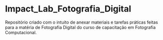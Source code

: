 # Impact_Lab_Fotografia_Digital

Repositório criado com o intuito de anexar materiais e tarefas práticas feitas para a matéria de Fotografia Digital do curso de capacitação em Fotografia Computacional. 
